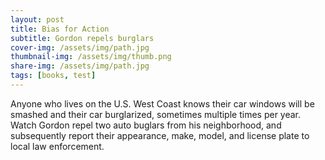 ```yaml
---
layout: post
title: Bias for Action
subtitle: Gordon repels burglars
cover-img: /assets/img/path.jpg
thumbnail-img: /assets/img/thumb.png
share-img: /assets/img/path.jpg
tags: [books, test]
---
```


Anyone who lives on the U.S. West Coast knows their car windows will be smashed and their car burglarized, sometimes multiple times per year. Watch Gordon repel two auto buglars from his neighborhood, and subsequently report their appearance, make, model, and license plate to local law enforcement.
